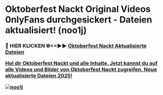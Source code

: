 # Oktoberfest Nackt Original Videos 0nlyFans durchgesickert - Dateien aktualisiert! (noo1j)

<h3>🔴 HIER KLICKEN 🌐==►► <a href="https://tinyurl.com/h6vf6nb8" rel="nofollow">Oktoberfest Nackt Aktualisierte Dateien

Hol dir Oktoberfest Nackt und alle Inhalte. Jetzt kannst du auf alle Videos und Bilder von Oktoberfest Nackt zugreifen. Neue aktualisierte Dateien 2025!

[![noo1j](https://i.imgur.com/sD4kR3V.gif)](https://tinyurl.com/h6vf6nb8)
